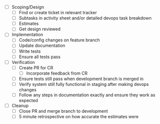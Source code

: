 * [ ] Scoping/Design
  - [ ] Find or create ticket in relevant tracker
  - [ ] Subtasks in activity sheet and/or detailed devops task breakdown
  - [ ] Estimates
  - [ ] Get design reviewed
* [ ] Implementation
  - [ ] Code/config changes on feature branch
  - [ ] Update documentation
  - [ ] Write tests
  - [ ] Ensure all tests pass
* [ ] Verification
  - [ ] Create PR for CR
    - [ ] Incorporate feedback from CR
  - [ ] Ensure tests still pass when development branch is merged in
  - [ ] Verify system still fully functional in staging after making devops changes
  - [ ] Follow any steps in documentation exactly and ensure they work as expected
* [ ] Cleanup
  - [ ] Close PR and merge branch to development
  - [ ] 5 minute retrospective on how accurate the estimates were
